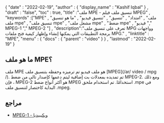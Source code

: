 {
  "date" : "2022-02-19",
  "author" : {
    "display_name" : "Kashif Iqbal"
} ,
  "draft" : "false",
  "toc" : true,
  "title" :"ملف MPE - تنسيق ملف فيلم MPEG" ,
  "keywords" :["MPE" , "ملف" , "امتداد" , "تنسيق" , "تنسيق فيديو" , "ما هو تنسيق ملف mpe" , "تنسيق ملف mpe" , "مشغل ملف mpe" , "ضغط mpe" , "فيديو "," MPEG-1 "," MPEG-2 "] ,
  "description":"تعرف على تنسيق ملف MPG وواجهات برمجة التطبيقات التي يمكنها إنشاء وإظهار كيفية فتح ملفات MPG." ,
  "linktitle" : "MPE",
  "menu" : {
    "docs" : {
      "parent" : "video"
}
} ,
  "lastmod" : "2022-02-19"
}

## ما هو ملف MPE؟

ملف MPE هو ملف فيديو تم ترميزه وحفظه بتنسيق ملف [MPEG](/ar/ video / mpg /). تم تمديده بمعدلات بت إضافية ليتم دعمها كإصدار تالي من ضغط MPEG-2. ومع ذلك ، فإن MPEG-2 هو أكثر أنواع ضغط MPEG استخدامًا. تم استخدام ملحق .mpe في البداية كاختصار لتنسيق ملف .mpeg.

## مراجع ##

- [MPEG-1 - ويكيبيديا](https://en.wikipedia.org/wiki/MPEG-1)

